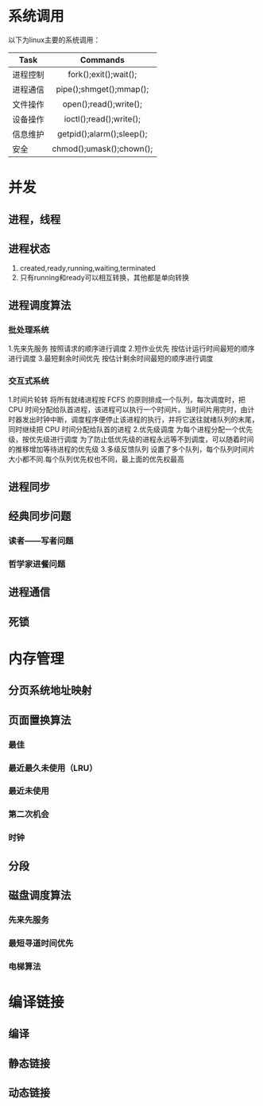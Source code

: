 # 系统调用
  以下为linux主要的系统调用：
  
  | Task  | Commands |
  |--|:--:|
  | 进程控制  | fork();exit();wait(); |
  | 进程通信  | pipe();shmget();mmap(); |
  | 文件操作  | open();read();write();  |
  | 设备操作  | ioctl();read();write(); |
  | 信息维护  | getpid();alarm();sleep(); |
  | 安全  | chmod();umask();chown();  |
# 并发
## 进程，线程
## 进程状态
  1. created,ready,running,waiting,terminated
  2. 只有running和ready可以相互转换，其他都是单向转换
## 进程调度算法
### 批处理系统
  1.先来先服务
    按照请求的顺序进行调度
  2.短作业优先
    按估计运行时间最短的顺序进行调度
  3.最短剩余时间优先
    按估计剩余时间最短的顺序进行调度
### 交互式系统
  1.时间片轮转
    将所有就绪进程按 FCFS 的原则排成一个队列，每次调度时，把 CPU 时间分配给队首进程，该进程可以执行一个时间片。当时间片用完时，由计时器发出时钟中断，调度程序便停止该进程的执行，并将它送往就绪队列的末尾，同时继续把 CPU 时间分配给队首的进程
  2.优先级调度
    为每个进程分配一个优先级，按优先级进行调度
    为了防止低优先级的进程永远等不到调度，可以随着时间的推移增加等待进程的优先级
  3.多级反馈队列
    设置了多个队列，每个队列时间片大小都不同.每个队列优先权也不同，最上面的优先权最高
## 进程同步
## 经典同步问题
### 读者——写者问题
### 哲学家进餐问题
## 进程通信
## 死锁
# 内存管理
## 分页系统地址映射
## 页面置换算法
### 最佳
### 最近最久未使用（LRU）
### 最近未使用
### 第二次机会
### 时钟
## 分段
## 磁盘调度算法
### 先来先服务
### 最短寻道时间优先
### 电梯算法
# 编译链接
## 编译
## 静态链接
## 动态链接
